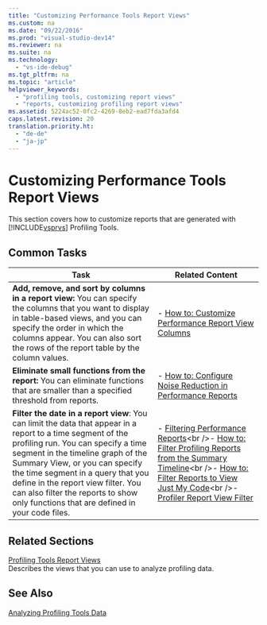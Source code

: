 ```yaml
---
title: "Customizing Performance Tools Report Views"
ms.custom: na
ms.date: "09/22/2016"
ms.prod: "visual-studio-dev14"
ms.reviewer: na
ms.suite: na
ms.technology: 
  - "vs-ide-debug"
ms.tgt_pltfrm: na
ms.topic: "article"
helpviewer_keywords: 
  - "profiling tools, customizing report views"
  - "reports, customizing profiling report views"
ms.assetid: 5224ac52-0fc2-4269-8eb2-ead7fda3afd4
caps.latest.revision: 20
translation.priority.ht: 
  - "de-de"
  - "ja-jp"
---
```

# Customizing Performance Tools Report Views
This section covers how to customize reports that are generated with [!INCLUDE[vsprvs](../vs140/includes/vsprvs_md.md)] Profiling Tools.  
  
## Common Tasks  
  
|Task|Related Content|  
|----------|---------------------|  
|**Add, remove, and sort by columns in a report view:** You can specify the columns that you want to display in table-based views, and you can specify the order in which the columns appear. You can also sort the rows of the report table by the column values.|-   [How to: Customize Performance Report View Columns](../vs140/how-to--customize-report-view-columns.md)|  
|**Eliminate small functions from the report:** You can eliminate functions that are smaller than a specified threshold from reports.|-   [How to: Configure Noise Reduction in Performance Reports](../vs140/how-to--configure-noise-reduction-in-report-views.md)|  
|**Filter the date in a report view**: You can limit the data that appear in a report to a time segment of the profiling run. You can specify a time segment in the timeline graph of the Summary View, or you can specify the time segment in a query that you define in the report view filter. You can also filter the reports to show only functions that are defined in your code files.|-   [Filtering Performance Reports](../vs140/filtering-report-views.md)\<br />-   [How to: Filter Profiling Reports from the Summary Timeline](../vs140/how-to--filter-report-views-from-the-summary-timeline.md)\<br />-   [How to: Filter Reports to View Just My Code](../vs140/how-to--filter-profiling-tools-report-views-to-display-just-my-code.md)\<br />-   [Profiler Report View Filter](../vs140/performance-report-view-filter.md)|  
  
## Related Sections  
 [Profiling Tools Report Views](../vs140/performance-report-views.md)  
 Describes the views that you can use to analyze profiling data.  
  
## See Also  
 [Analyzing Profiling Tools Data](../vs140/analyzing-performance-tools-data.md)